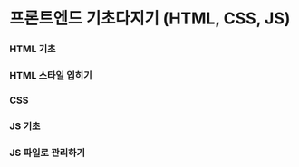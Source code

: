 # 프론트엔드 기초다지기 \(HTML, CSS, JS\)

### HTML 기초



### HTML 스타일 입히기



### CSS



### JS 기초



### JS 파일로 관리하기

